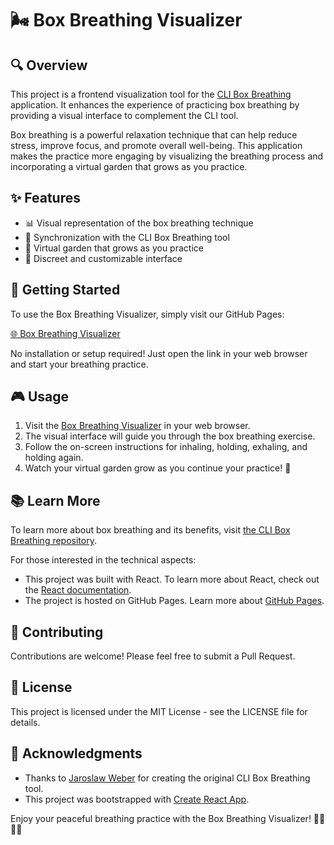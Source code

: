 # 🌬️ Box Breathing Visualizer

## 🔍 Overview

This project is a frontend visualization tool for the [CLI Box Breathing](https://github.com/jaroslaw-weber/cli-box-breathing) application. It enhances the experience of practicing box breathing by providing a visual interface to complement the CLI tool.

Box breathing is a powerful relaxation technique that can help reduce stress, improve focus, and promote overall well-being. This application makes the practice more engaging by visualizing the breathing process and incorporating a virtual garden that grows as you practice.

## ✨ Features

- 📊 Visual representation of the box breathing technique
- 🔄 Synchronization with the CLI Box Breathing tool
- 🌱 Virtual garden that grows as you practice
- 🎨 Discreet and customizable interface

## 🚀 Getting Started

To use the Box Breathing Visualizer, simply visit our GitHub Pages:

[🌐 Box Breathing Visualizer](https://jaroslaw-weber.github.io/calm-garden/)

No installation or setup required! Just open the link in your web browser and start your breathing practice.

## 🎮 Usage

1. Visit the [Box Breathing Visualizer](https://jaroslaw-weber.github.io/calm-garden/) in your web browser.
2. The visual interface will guide you through the box breathing exercise.
3. Follow the on-screen instructions for inhaling, holding, exhaling, and holding again.
4. Watch your virtual garden grow as you continue your practice! 🌻

## 📚 Learn More

To learn more about box breathing and its benefits, visit [the CLI Box Breathing repository](https://github.com/jaroslaw-weber/cli-box-breathing).

For those interested in the technical aspects:
- This project was built with React. To learn more about React, check out the [React documentation](https://reactjs.org/).
- The project is hosted on GitHub Pages. Learn more about [GitHub Pages](https://pages.github.com/).

## 🤝 Contributing

Contributions are welcome! Please feel free to submit a Pull Request.

## 📄 License

This project is licensed under the MIT License - see the LICENSE file for details.

## 🙏 Acknowledgments

- Thanks to [Jaroslaw Weber](https://github.com/jaroslaw-weber) for creating the original CLI Box Breathing tool.
- This project was bootstrapped with [Create React App](https://github.com/facebook/create-react-app).

Enjoy your peaceful breathing practice with the Box Breathing Visualizer! 🧘‍♀️🧘‍♂️
